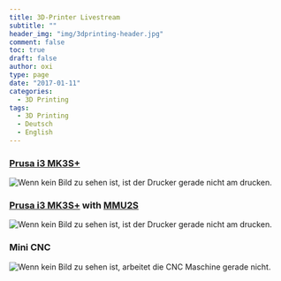 ```yaml
---
title: 3D-Printer Livestream
subtitle: ""
header_img: "img/3dprinting-header.jpg"
comment: false
toc: true
draft: false
author: oxi
type: page
date: "2017-01-11"
categories:
  - 3D Printing
tags:
  - 3D Printing
  - Deutsch
  - English
---
```

### <a href="https://www.prusa3d.com/original-prusa-i3-mk3/" target="_blank" rel="noopener noreferrer">Prusa i3 MK3S+</a>

<img decoding="async" id="prusamk3" src="#" alt="Wenn kein Bild zu sehen ist, ist der Drucker gerade nicht am drucken.">

### <a href="https://www.prusa3d.com/original-prusa-i3-mk3/" target="_blank" rel="noopener noreferrer">Prusa i3 MK3S+</a> with <a href="https://www.prusa3d.com/category/original-prusa-mmu2s/" target="_blank" rel="noopener noreferrer">MMU2S</a>

<img decoding="async" id="prusamk3mmu" src="#" alt="Wenn kein Bild zu sehen ist, ist der Drucker gerade nicht am drucken.">

### Mini CNC

<img decoding="async" id="cnc" src="#" alt="Wenn kein Bild zu sehen ist, arbeitet die CNC Maschine gerade nicht." />

<script type="text/javascript">
  document.getElementById("prusamk3").src = "https://mjpeg-proxy.oxi.ch/prusamk3.jpg";
  document.getElementById("prusamk3mmu").src = "https://mjpeg-proxy.oxi.ch/prusamk3mmu.jpg";
  document.getElementById("cnc").src = "https://mjpeg-proxy.oxi.ch/cnc.jpg";
</script>
